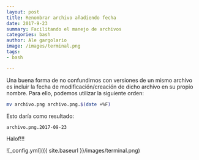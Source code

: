 ```yaml
---
layout: post
title: Renombrar archivo añadiendo fecha
date: 2017-9-23
summary: Facilitando el manejo de archivos
categories: bash
author: Ale gargolario
image: /images/terminal.png 
tags:
- bash

---
```

Una buena forma de no confundirnos con versiones de un mismo archivo es incluir la fecha de modificación/creación de dicho archivo en su propio nombre. Para ello, podemos utilizar la siguiente orden:

``` bash
mv archivo.png archivo.png.$(date +%F)
```
Esto daría como resultado:

``` bash
archivo.png.2017-09-23
```
Halof!!!

![_config.yml]({{ site.baseurl }}/images/terminal.png)
